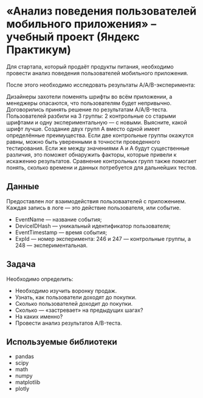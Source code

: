 # «Анализ поведения пользователей мобильного приложения» – учебный проект (Яндекс Практикум)
Для стартапа, который продаёт продукты питания, необходимо провести анализ поведения пользователей мобильного приложения.

После этого необходимо исследовать результаты A/A/B-эксперимента: 

Дизайнеры захотели поменять шрифты во всём приложении, а менеджеры опасаются, что пользователям будет непривычно. Договорились принять решение по результатам A/A/B-теста. Пользователей разбили на 3 группы: 2 контрольные со старыми шрифтами и одну экспериментальную — с новыми. Выясните, какой шрифт лучше.
Создание двух групп A вместо одной имеет определённые преимущества. Если две контрольные группы окажутся равны, можно быть уверенными в точности проведенного тестирования. Если же между значениями A и A будут существенные различия, это поможет обнаружить факторы, которые привели к искажению результатов. Сравнение контрольных групп также помогает понять, сколько времени и данных потребуется для дальнейших тестов.

## Данные 
Предоставлен лог взаимодействия пользоваателей с приложением. Каждая запись в логе — это действие пользователя, или событие. 
- EventName — название события;
- DeviceIDHash — уникальный идентификатор пользователя;
- EventTimestamp — время события;
- ExpId — номер эксперимента: 246 и 247 — контрольные группы, а 248 — экспериментальная.

## Задача
Необходимо определить:
- Необходимо изучить воронку продаж. 
- Узнать, как пользователи доходят до покупки. 
- Сколько пользователей доходит до покупки. 
- Сколько — «застревает» на предыдущих шагах? 
- На каких именно?
- Провести анализ результатов A/B-теста.

## Используемые библиотеки
- pandas
- scipy
- math
- numpy
- matplotlib
- plotly

